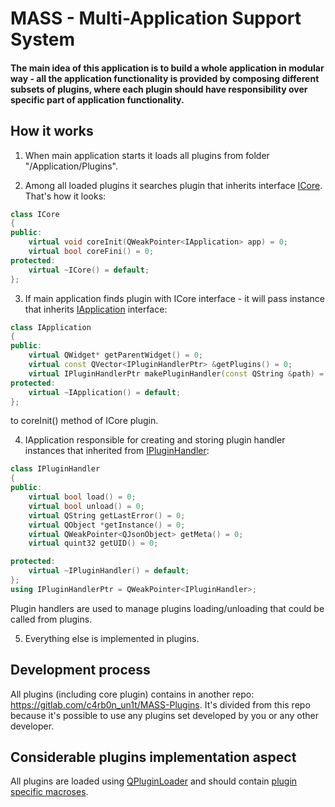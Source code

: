 # MASS - Multi-Application Support System

#### The main idea of this application is to build a whole application in modular way - all the application functionality is provided by composing different subsets of plugins, where each plugin should have responsibility over specific part of application functionality.
## How it works
1. When main application starts it loads all plugins from folder "/Application/Plugins".

2. Among all loaded plugins it searches plugin that inherits interface [ICore](/Application/icore.h). 
That's how it looks:
```cpp
class ICore
{
public:
    virtual void coreInit(QWeakPointer<IApplication> app) = 0;
    virtual bool coreFini() = 0;
protected:
	virtual ~ICore() = default;
};
```

3. If main application finds plugin with ICore interface - it will pass instance that inherits [IApplication](/Application/iapplication.h) interface:
```cpp
class IApplication
{
public:
	virtual QWidget* getParentWidget() = 0;
	virtual const QVector<IPluginHandlerPtr> &getPlugins() = 0;
	virtual IPluginHandlerPtr makePluginHandler(const QString &path) = 0;
protected:
	virtual ~IApplication() = default;
};
```
to coreInit() method of ICore plugin. 

4. IApplication responsible for creating and storing plugin handler instances that inherited from [IPluginHandler](/Application/ipluginhandler.h):
```cpp
class IPluginHandler
{
public:
	virtual bool load() = 0;
	virtual bool unload() = 0;
	virtual QString getLastError() = 0;
	virtual QObject *getInstance() = 0;
	virtual QWeakPointer<QJsonObject> getMeta() = 0;
    virtual quint32 getUID() = 0;

protected:
	virtual ~IPluginHandler() = default;
};
using IPluginHandlerPtr = QWeakPointer<IPluginHandler>;
```
Plugin handlers are used to manage plugins loading/unloading that could be called from plugins.

5. Everything else is implemented in plugins. 

## Development process
All plugins (including core plugin) contains in another repo: https://gitlab.com/c4rb0n_un1t/MASS-Plugins. It's divided from this repo because it's possible to use any plugins set developed by you or any other developer.

## Considerable plugins implementation aspect
All plugins are loaded using [QPluginLoader](http://doc.qt.io/qt-5/qpluginloader.html) and should contain [plugin specific macroses](http://doc.qt.io/qt-5/plugins-howto.html).
